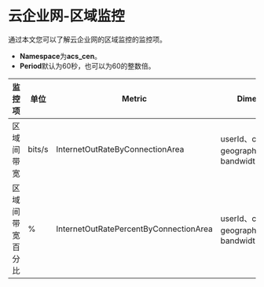 # 云企业网-区域监控

通过本文您可以了解云企业网的区域监控的监控项。

-   **Namespace**为**acs\_cen**。
-   **Period**默认为60秒，也可以为60的整数倍。

|监控项|单位|Metric|Dimensions|Statistics|
|---|--|------|----------|----------|
|区域间带宽|bits/s|InternetOutRateByConnectionArea|userId、cenId、geographicSpanId、bandwidthPackageId|Value|
|区域间带宽百分比|%|InternetOutRatePercentByConnectionArea|userId、cenId、geographicSpanId、bandwidthPackageId|Value|


